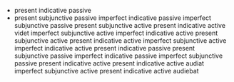 - present indicative passive
- present subjunctive passive
imperfect indicative passive
imperfect subjunctive passive
present subjunctive active
present indicative active        videt
imperfect subjunctive active
imperfect indicative active
present subjunctive active
present indicative active
imperfect subjunctive active
imperfect indicative active
present indicative passive
present subjunctive passive
imperfect indicative passive
imperfect subjunctive passive
present indicative active
present indicative active         audiat
imperfect subjunctive active
present indicative active      audiebat
